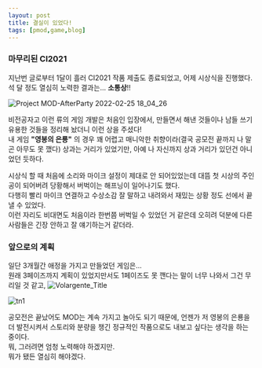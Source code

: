 ```yaml
---
layout: post
title: 결실이 있었다!
tags: [pmod,game,blog]
---
```

### 마무리된 CI2021
지난번 글로부터 1달이 흘러 CI2021 작품 제출도 종료되었고, 어제 시상식을 진행했다.  
석 달 정도 열심히 노력한 결과는... **소통상**!!

![Project MOD-AfterParty 2022-02-25 18_04_26](https://user-images.githubusercontent.com/43718966/155826618-4d15f849-17c2-48ba-8660-406c9a478a8a.png)

비전공자고 이런 류의 게임 개발은 처음인 입장에서, 만들면서 해낸 것들이나 남들 쓰기 유용한 것들을 정리해 놨더니 이런 상을 주셨다!  
내 게임 **"영봉의 은룡"** 의 경우 꽤 어렵고 매니악한 취향이라(결국 공모전 끝까지 나 말곤 아무도 못 깼다) 상과는 거리가 있었기만, 아예 나 자신까지 상과 거리가 있던건 아니었던 듯하다.

시상식 할 때 처음에 소리와 마이크 설정이 제대로 안 되어있었는데 대뜸 첫 시상의 주인공이 되어버려 당황해서 버벅이는 해프닝이 일어나기도 했다.  
다행히 빨리 마이크 연결하고 수상소감 잘 말하고 내려와서 재밌는 상황 정도 선에서 끝낼 수 있었다.  
이런 자리도 비대면도 처음이라 한번쯤 버벅일 수 있었던 거 같은데 오히려 덕분에 다른 사람들은 긴장 안하고 잘 얘기하는거 같더라.

### 앞으로의 계획
일단 3개월간 애정을 가지고 만들었던 게임은...  
원래 3페이즈까지 계획이 있었지만서도 1페이즈도 못 깬다는 말이 너무 나와서 그건 무리일 것 같고,
![Volargente_Title](https://user-images.githubusercontent.com/43718966/155826401-1ac716e5-d12e-405e-97bc-6a70e5d86b6f.PNG)

![tn1](https://user-images.githubusercontent.com/43718966/155826411-c5846b82-bebf-4813-894e-0c4e6eb379f5.png)

공모전은 끝났어도 MOD는 계속 가지고 놀아도 되기 때문에, 언젠가 저 영봉의 은룡을 더 발전시켜서 스토리와 분량을 챙긴 정규적인 작품으로도 내보고 싶다는 생각을 하는 중이다.  
뭐, 그러려면 엄청 노력해야 하겠지만.  
뭐가 됐든 열심히 해야겠다.
